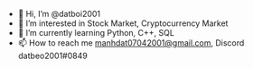 - 👋 Hi, I’m @datboi2001
- 👀 I’m interested in Stock Market, Cryptocurrency Market  
- 🌱 I’m currently learning Python, C++, SQL  
- 📫 How to reach me manhdat07042001@gmail.com, Discord datbeo2001#0849

<!---
datboi2001/datboi2001 is a ✨ special ✨ repository because its `README.md` (this file) appears on your GitHub profile.
You can click the Preview link to take a look at your changes.
--->
